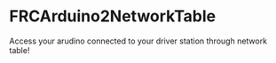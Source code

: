 # FRCArduino2NetworkTable
Access your arudino connected to your driver station through network table!
